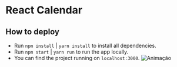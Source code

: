 # React Calendar


## How to deploy

 - Run `npm install` | `yarn install` to install all dependencies.
 - Run `npm start`   | `yarn run` to run the app locally.
 - You can find the project running on `localhost:3000`.
![Animação](https://user-images.githubusercontent.com/58238680/164991149-5dfe4e84-e0e7-44d7-8d2d-9dd3b5450bd7.gif)
